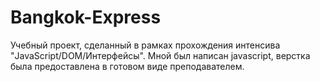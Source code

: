 # Bangkok-Express

Учебный проект, сделанный в рамках прохождения интенсива "JavaScript/DOM/Интерфейсы".
Мной был написан javascript, верстка была предоставлена в готовом виде преподавателем.
